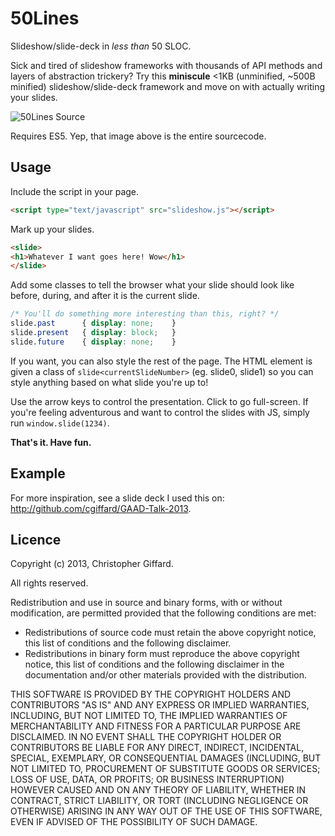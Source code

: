 50Lines
=======

Slideshow/slide-deck in *less than* 50 SLOC.

Sick and tired of slideshow frameworks with thousands of API methods and layers
of abstraction trickery? Try this **miniscule** <1KB (unminified, ~500B minified)
slideshow/slide-deck framework and move on with actually writing your slides.

![50Lines Source](http://cgiffard.com/github/50lines/screenshot.png)

Requires ES5. Yep, that image above is the entire sourcecode.

## Usage

Include the script in your page.

```html
<script type="text/javascript" src="slideshow.js"></script>
```

Mark up your slides.

```html
<slide>
<h1>Whatever I want goes here! Wow</h1>
</slide>
```

Add some classes to tell the browser what your slide should look like before,
during, and after it is the current slide.

```css
/* You'll do something more interesting than this, right? */
slide.past		{ display: none;	}
slide.present	{ display: block;	}
slide.future	{ display: none;	}
```

If you want, you can also style the rest of the page. The HTML element is given
a class of `slide<currentSlideNumber>` (eg. slide0, slide1) so you can style
anything based on what slide you're up to!

Use the arrow keys to control the presentation. Click to go full-screen. If you're
feeling adventurous and want to control the slides with JS, simply run `window.slide(1234)`.

**That's it. Have fun.**

## Example

For more inspiration, see a slide deck I used this on:
http://github.com/cgiffard/GAAD-Talk-2013.

## Licence

Copyright (c) 2013, Christopher Giffard.

All rights reserved.

Redistribution and use in source and binary forms, with or without modification, 
are permitted provided that the following conditions are met:

* Redistributions of source code must retain the above copyright notice, this
  list of conditions and the following disclaimer.
* Redistributions in binary form must reproduce the above copyright notice, this
  list of conditions and the following disclaimer in the documentation and/or
  other materials provided with the distribution.

THIS SOFTWARE IS PROVIDED BY THE COPYRIGHT HOLDERS AND CONTRIBUTORS "AS IS" AND
ANY EXPRESS OR IMPLIED WARRANTIES, INCLUDING, BUT NOT LIMITED TO, THE IMPLIED
WARRANTIES OF MERCHANTABILITY AND FITNESS FOR A PARTICULAR PURPOSE ARE
DISCLAIMED. IN NO EVENT SHALL THE COPYRIGHT HOLDER OR CONTRIBUTORS BE LIABLE FOR 
ANY DIRECT, INDIRECT, INCIDENTAL, SPECIAL, EXEMPLARY, OR CONSEQUENTIAL DAMAGES
(INCLUDING, BUT NOT LIMITED TO, PROCUREMENT OF SUBSTITUTE GOODS OR SERVICES;
LOSS OF USE, DATA, OR PROFITS; OR BUSINESS INTERRUPTION) HOWEVER CAUSED AND ON
ANY THEORY OF LIABILITY, WHETHER IN CONTRACT, STRICT LIABILITY, OR TORT
(INCLUDING NEGLIGENCE OR OTHERWISE) ARISING IN ANY WAY OUT OF THE USE OF THIS
SOFTWARE, EVEN IF ADVISED OF THE POSSIBILITY OF SUCH DAMAGE.